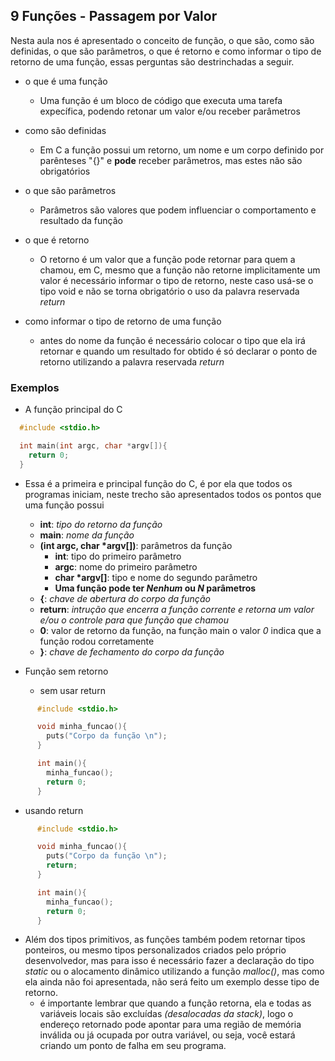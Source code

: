 ## 9 Funções - Passagem por Valor

Nesta aula nos é apresentado o conceito de função, o que são, como são definidas, o que são parâmetros, o que é retorno e como informar o tipo de retorno de uma função, essas perguntas são destrinchadas a seguir.

- o que é uma função

  - Uma função é um bloco de código que executa uma tarefa expecífica, podendo retonar um valor e/ou receber parâmetros

- como são definidas

  - Em C a função possui um retorno, um nome e um corpo definido por parênteses "{}" e **pode** receber parâmetros, mas estes não são obrigatórios

- o que são parâmetros

  - Parâmetros são valores que podem influenciar o comportamento e resultado da função

- o que é retorno

  - O retorno é um valor que a função pode retornar para quem a chamou, em C, mesmo que a função não retorne implicitamente um valor é necessário informar o tipo de retorno, neste caso usá-se o tipo void e não se torna obrigatório o uso da palavra reservada _return_

- como informar o tipo de retorno de uma função
  - antes do nome da função é necessário colocar o tipo que ela irá retornar e quando um resultado for obtido é só declarar o ponto de retorno utilizando a palavra reservada _return_

### Exemplos

- A função principal do C

```c
  #include <stdio.h>

  int main(int argc, char *argv[]){
    return 0;
  }
```

- Essa é a primeira e principal função do C, é por ela que todos os programas iniciam, neste trecho são apresentados todos os pontos que uma função possui

  - **int**: _tipo do retorno da função_
  - **main**: _nome da função_
  - **(int argc, char \*argv[])**: parâmetros da função
    - **int**: tipo do primeiro parâmetro
    - **argc**: nome do primeiro parâmetro
    - **char \*argv[]**: tipo e nome do segundo parâmetro
    - **Uma função pode ter _Nenhum_ ou _N_ parâmetros**
  - **{**: _chave de abertura do corpo da função_
  - **return**: _intrução que encerra a função corrente e retorna um valor e/ou o controle para que função que chamou_
  - **0**: valor de retorno da função, na função main o valor _0_ indica que a função rodou corretamente
  - **}**: _chave de fechamento do corpo da função_

- Função sem retorno
  - sem usar return

```c
      #include <stdio.h>

      void minha_funcao(){
        puts("Corpo da função \n");
      }

      int main(){
        minha_funcao();
        return 0;
      }
```

- usando return

```c
      #include <stdio.h>

      void minha_funcao(){
        puts("Corpo da função \n");
        return;
      }

      int main(){
        minha_funcao();
        return 0;
      }
```

- Além dos tipos primitivos, as funções também podem retornar tipos ponteiros, ou mesmo tipos personalizados criados pelo próprio desenvolvedor, mas para isso é necessário fazer a declaração do tipo _static_ ou o alocamento dinâmico utilizando a função _malloc()_, mas como ela ainda não foi apresentada, não será feito um exemplo desse tipo de retorno.
  - é importante lembrar que quando a função retorna, ela e todas as variáveis locais são excluídas _(desalocadas da stack)_, logo o endereço retornado pode apontar para uma região de memória inválida ou já ocupada por outra variável, ou seja, você estará criando um ponto de falha em seu programa.
